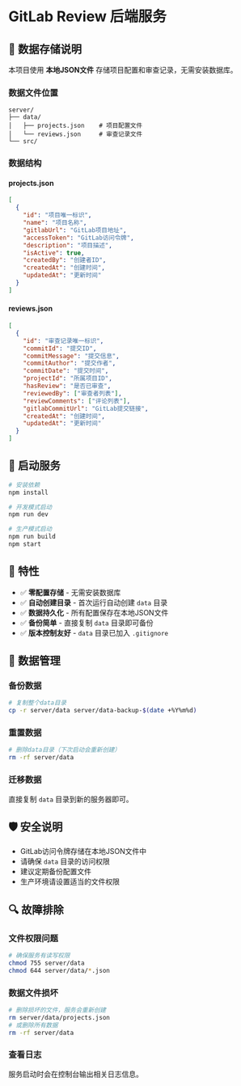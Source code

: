 # GitLab Review 后端服务

## 📁 数据存储说明

本项目使用 **本地JSON文件** 存储项目配置和审查记录，无需安装数据库。

### 数据文件位置

```
server/
├── data/
│   ├── projects.json    # 项目配置文件
│   └── reviews.json     # 审查记录文件
└── src/
```

### 数据结构

#### projects.json
```json
[
  {
    "id": "项目唯一标识",
    "name": "项目名称",
    "gitlabUrl": "GitLab项目地址",
    "accessToken": "GitLab访问令牌",
    "description": "项目描述",
    "isActive": true,
    "createdBy": "创建者ID",
    "createdAt": "创建时间",
    "updatedAt": "更新时间"
  }
]
```

#### reviews.json
```json
[
  {
    "id": "审查记录唯一标识",
    "commitId": "提交ID",
    "commitMessage": "提交信息",
    "commitAuthor": "提交作者",
    "commitDate": "提交时间",
    "projectId": "所属项目ID",
    "hasReview": "是否已审查",
    "reviewedBy": ["审查者列表"],
    "reviewComments": ["评论列表"],
    "gitlabCommitUrl": "GitLab提交链接",
    "createdAt": "创建时间",
    "updatedAt": "更新时间"
  }
]
```

## 🚀 启动服务

```bash
# 安装依赖
npm install

# 开发模式启动
npm run dev

# 生产模式启动
npm run build
npm start
```

## 📝 特性

- ✅ **零配置存储** - 无需安装数据库
- ✅ **自动创建目录** - 首次运行自动创建 `data` 目录
- ✅ **数据持久化** - 所有配置保存在本地JSON文件
- ✅ **备份简单** - 直接复制 `data` 目录即可备份
- ✅ **版本控制友好** - `data` 目录已加入 `.gitignore`

## 🔧 数据管理

### 备份数据
```bash
# 复制整个data目录
cp -r server/data server/data-backup-$(date +%Y%m%d)
```

### 重置数据
```bash
# 删除data目录（下次启动会重新创建）
rm -rf server/data
```

### 迁移数据
直接复制 `data` 目录到新的服务器即可。

## 🛡️ 安全说明

- GitLab访问令牌存储在本地JSON文件中
- 请确保 `data` 目录的访问权限
- 建议定期备份配置文件
- 生产环境请设置适当的文件权限

## 🔍 故障排除

### 文件权限问题
```bash
# 确保服务有读写权限
chmod 755 server/data
chmod 644 server/data/*.json
```

### 数据文件损坏
```bash
# 删除损坏的文件，服务会重新创建
rm server/data/projects.json
# 或删除所有数据
rm -rf server/data
```

### 查看日志
服务启动时会在控制台输出相关日志信息。 